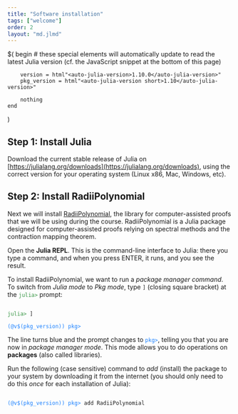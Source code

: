```yaml
---
title: "Software installation"
tags: ["welcome"]
order: 2
layout: "md.jlmd"
---
```


$(
    begin
        # these special elements will automatically update to read the latest Julia version (cf. the JavaScript snippet at the bottom of this page)

        version = html"<auto-julia-version>1.10.0</auto-julia-version>"
        pkg_version = html"<auto-julia-version short>1.10</auto-julia-version>"

        nothing
    end
)

## Step 1: Install Julia

Download the current stable release of Julia on [https://julialang.org/downloads](https://julialang.org/downloads), using the correct version for your operating system (Linux x86, Mac, Windows, etc).

## Step 2: Install RadiiPolynomial

Next we will install [RadiiPolynomial](https://github.com/OlivierHnt/RadiiPolynomial.jl), the library for computer-assisted proofs that we will be using during the course. RadiiPolynomial is a Julia package designed for computer-assisted proofs relying on spectral methods and the contraction mapping theorem.

Open the **Julia REPL**. This is the command-line interface to Julia: there you type a command, and when you press ENTER, it runs, and you see the result.

To install RadiiPolynomial, we want to run a _package manager command_. To switch from _Julia mode_ to _Pkg mode_, type `]` (closing square bracket) at the <code><span style="color: #399746;">julia></span></code> prompt:

<pre><code>
<span style="color: #399746;">julia></span> ]

<span style="color: #1f83ff;">(&#64;v$(pkg_version)) pkg></span>
</code></pre>

The line turns blue and the prompt changes to <code><span style="color: #1f83ff;">pkg></span></code>, telling you that you are now in _package manager mode_. This mode allows you to do operations on **packages** (also called libraries).

Run the following (case sensitive) command to *add* (install) the package to your system by downloading it from the internet (you should only need to do this *once* for each installation of Julia):

<pre><code>
<span style="color: #1f83ff;">(&#64;v$(pkg_version)) pkg></span> add RadiiPolynomial
</code>
</pre>





<script defer>
const run = f => f();
run(async () => {
const versions = await (await fetch(`https://julialang-s3.julialang.org/bin/versions.json`)).json()
const sortby = v => v.split("-")[0].split(".").map(parseFloat).reduce((a,b) => a*10000 + b)
const version_names = Object.keys(versions).sort((a,b) => sortby(a) - sortby(b)).reverse()
const stable = version_names.find(v => versions[v].stable)
console.log({stable})
const pkg_stable = /\\d+\\.\\d+/.exec(stable)[0]
document.querySelectorAll("auto-julia-version").forEach(el => {
    console.log(el)
    el.innerText = el.getAttribute("short") == null ? stable : pkg_stable
})
});
</script>
